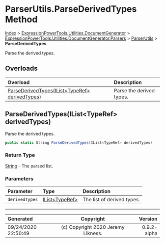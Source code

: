 ﻿# ParserUtils.ParseDerivedTypes Method

[Index](../index.md) > [ExpressionPowerTools.Utilities.DocumentGenerator](ExpressionPowerTools.Utilities.DocumentGenerator.a.md) > [ExpressionPowerTools.Utilities.DocumentGenerator.Parsers](ExpressionPowerTools.Utilities.DocumentGenerator.Parsers.n.md) > [ParserUtils](ExpressionPowerTools.Utilities.DocumentGenerator.Parsers.ParserUtils.cs.md) > **ParseDerivedTypes**

Parse the derived types.

## Overloads

| Overload | Description |
| :-- | :-- |
| [ParseDerivedTypes(IList&lt;TypeRef> derivedTypes)](#parsederivedtypesilisttyperef-derivedtypes) | Parse the derived types. |
## ParseDerivedTypes(IList&lt;TypeRef> derivedTypes)

Parse the derived types.

```csharp
public static String ParseDerivedTypes(IList<TypeRef> derivedTypes)
```

### Return Type

 [String](https://docs.microsoft.com/dotnet/api/system.string)  - The parsed list.

### Parameters

| Parameter | Type | Description |
| :-- | :-- | :-- |
| `derivedTypes` | [IList&lt;TypeRef>](https://docs.microsoft.com/dotnet/api/system.collections.generic.ilist-1) | The list of derived types. |



---

| Generated | Copyright | Version |
| :-- | :-: | --: |
| 09/24/2020 22:50:49 | (c) Copyright 2020 Jeremy Likness. | 0.9.2-alpha |
